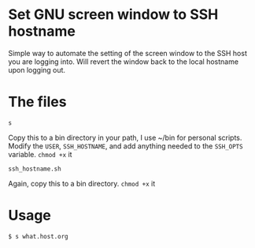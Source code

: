 # Set GNU screen window to SSH hostname

Simple way to automate the setting of the screen window to the SSH host you are logging into. Will revert the window back to the local hostname upon logging out.

# The files

```
s
```

Copy this to a bin directory in your path, I use ~/bin for personal scripts. Modify the `USER`, `SSH_HOSTNAME`,  and add anything needed to the `SSH_OPTS` variable. `chmod +x` it

```
ssh_hostname.sh
```

Again, copy this to a bin directory. `chmod +x` it

# Usage

```bash
$ s what.host.org
```
